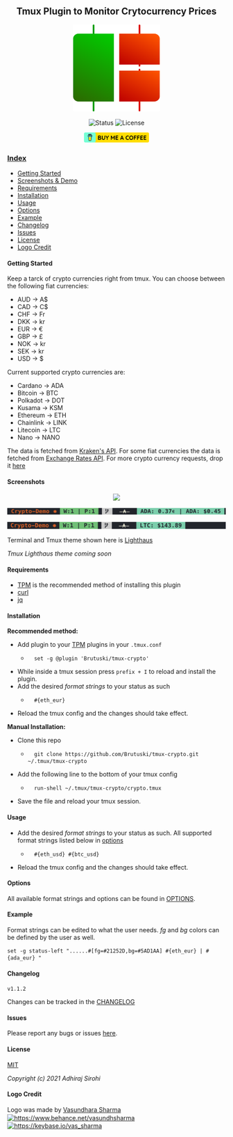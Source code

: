 <h2 align="center">Tmux Plugin to Monitor Crytocurrency Prices</h2>
<p align="center"><img src="https://raw.githubusercontent.com/Brutuski/tmux-crypto/ffc3e9311255426384cc76f805bc1ed436220545/assets/logo.svg" width="200" height="200"><p>
<p align="center">
        <img alt="Status" src="https://img.shields.io/badge/Maintained-Yes-44B273.svg">
        <img alt="License" src="https://img.shields.io/badge/LICENSE-MIT-1D918B.svg">
</p>
        <p align="center"><a href="https://www.buymeacoffee.com/asirohi"><img alt="Status" src="https://raw.githubusercontent.com/Brutuski/tmux-crypto/8a44fec52097cede774504f5bdaca5386abac3cc/assets/bmc.svg" width="150" height="23">
 </p>

### Index

-   [Getting Started](#getting-started)
-   [Screenshots & Demo](#screenshots)
-   [Requirements](#requirements)
-   [Installation](#installation)
-   [Usage](#usage)
-   [Options](#options)
-   [Example](#example)
-   [Changelog](#changelog)
-   [Issues](#issues)
-   [License](#license)
-   [Logo Credit](#logo-credit)

#### Getting Started

Keep a tarck of crypto currencies right from tmux.
You can choose between the following fiat currencies:

-   AUD → A$
-   CAD → C$
-   CHF → Fr
-   DKK → kr
-   EUR → €
-   GBP → £
-   NOK → kr
-   SEK → kr
-   USD → $

Current supported crypto currencies are:

-   Cardano → ADA
-   Bitcoin → BTC
-   Polkadot → DOT
-   Kusama → KSM
-   Ethereum → ETH
-   Chainlink → LINK
-   Litecoin → LTC
-   Nano → NANO

The data is fetched from [Kraken's API](https://www.kraken.com/features/api).
For some fiat currencies the data is fetched from [Exchange Rates API](https://github.com/exchangeratesapi/exchangeratesapi).
For more crypto currency requests, drop it [here](https://github.com/Brutuski/tmux-crypto/issues)

#### Screenshots

<p align="center"><img src="https://raw.githubusercontent.com/Brutuski/tmux-crypto/main/assets/demo.gif"><p>
<p align="center"><img src="https://raw.githubusercontent.com/Brutuski/tmux-crypto/main/assets/screenshot1.png"><p>
<p align="center"><img src="https://raw.githubusercontent.com/Brutuski/tmux-crypto/main/assets/screenshot2.png"><p>

Terminal and Tmux theme shown here is [Lighthaus](https://github.com/lighthaus-theme)

_Tmux Lighthaus theme coming soon_

#### Requirements

-   [TPM](https://github.com/tmux-plugins/tpm) is the recommended method of installing this plugin
-   [curl](https://curl.se/)
-   [jq](https://stedolan.github.io/jq/)

#### Installation

**Recommended method:**

-   Add plugin to your [TPM](https://github.com/tmux-plugins/tpm) plugins in your `.tmux.conf`
    -   ```vim
          set -g @plugin 'Brutuski/tmux-crypto'
        ```
-   While inside a tmux session press `prefix + I` to reload and install the plugin.
-   Add the desired _format strings_ to your status as such
    -   ```vim
          #{eth_eur}
        ```
-   Reload the tmux config and the changes should take effect.

**Manual Installation:**

-   Clone this repo
    -   ```vim
          git clone https://github.com/Brutuski/tmux-crypto.git ~/.tmux/tmux-crypto
        ```
-   Add the following line to the bottom of your tmux config
    -   ```vim
          run-shell ~/.tmux/tmux-crypto/crypto.tmux
        ```
-   Save the file and reload your tmux session.

#### Usage

-   Add the desired _format strings_ to your status as such. All supported format strings listed below in [options](#options)
    -   ```vim
          #{eth_usd} #{btc_usd}
        ```
-   Reload the tmux config and the changes should take effect.

#### Options

All available format strings and options can be found in [OPTIONS](https://github.com/Brutuski/tmux-crypto/blob/main/OPTIONS.md).

#### Example

Format strings can be edited to what the user needs.
_fg_ and _bg_ colors can be defined by the user as well.

```vim
set -g status-left "......#[fg=#21252D,bg=#5AD1AA] #{eth_eur} | #{ada_eur} "
```

#### Changelog

```vim
v1.1.2
```

Changes can be tracked in the [CHANGELOG](https://github.com/Brutuski/tmux-crypto/blob/main/CHANGELOG.md)

#### Issues

Please report any bugs or issues [here](https://github.com/Brutuski/tmux-crypto/issues).

#### License

[MIT](https://github.com/Brutuski/tmux-crypto/blob/main/LICENSE)

_Copyright (c) 2021 Adhiraj Sirohi_

#### Logo Credit

Logo was made by [Vasundhara Sharma](https://vasdesigns.de/)
<a href="https://www.behance.net/vasundhsharma" target="blank"><img align="center" src="https://raw.githubusercontent.com/detain/svg-logos/780f25886640cef088af994181646db2f6b1a3f8/svg/behance-1.svg" alt="https://www.behance.net/vasundhsharma" height="40" width="40"/></a> <a href="https://keybase.io/vas_sharma" target="blank"><img align="center" src="https://www.vectorlogo.zone/logos/keybase/keybase-icon.svg" alt="https://keybase.io/vas_sharma" height="40" width="40"/></a>
